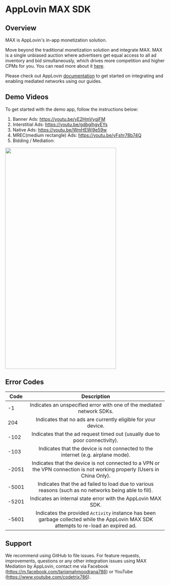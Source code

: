 # AppLovin MAX SDK

## Overview
MAX is AppLovin's in-app monetization solution.

Move beyond the traditional monetization solution and integrate MAX. MAX is a single unbiased auction where advertisers get equal access to all ad inventory and bid simultaneously, which drives more competition and higher CPMs for you. You can read more about it [here](https://www.applovin.com/max-header-bidding).

Please check out AppLovin [documentation](https://dash.applovin.com/documentation/mediation/android/getting-started) to get started on integrating and enabling mediated networks using our guides.

## Demo Videos
To get started with the demo app, follow the instructions below:

1. Banner Ads: https://youtu.be/yE2HmVygjFM
2. Interstitial Ads: https://youtu.be/gdbglhgvEYs
3. Native Ads: https://youtu.be/WmHEWj9e59w
4. MREC(medium rectangle) Ads: https://youtu.be/yFshr78b74Q
5. Bidding / Mediation:
<img src="https://user-images.githubusercontent.com/35604864/151718441-39175ec1-3d4f-4daa-be90-5b71857309f2.jpg" width="350" height="700" /> 


## Error Codes
| Code          | Description   |
| ------------- |:-------------:|
| -1            | Indicates an unspecified error with one of the mediated network SDKs. |
| 204           | Indicates that no ads are currently eligible for your device. |
| -102          | Indicates that the ad request timed out (usually due to poor connectivity). |
| -103          | Indicates that the device is not connected to the internet (e.g. airplane mode). |
| -2051         | Indicates that the device is not connected to a VPN or the VPN connection is not working properly (Users in China Only). |
| -5001         | Indicates that the ad failed to load due to various reasons (such as no networks being able to fill). |
| -5201         | Indicates an internal state error with the AppLovin MAX SDK. |
| -5601         | Indicates the provided `Activity` instance has been garbage collected while the AppLovin MAX SDK attempts to re-load an expired ad. |

## Support
We recommend using GitHub to file issues. For feature requests, improvements, questions or any other integration issues using MAX Mediation by AppLovin, contact me via Facebook (https://m.facebook.com/tariqmahmoodrana786) or YouTube (https://www.youtube.com/codetrix786).
